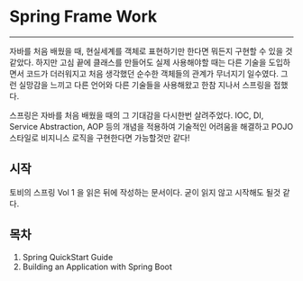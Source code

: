 # Spring Frame Work

------

자바를 처음 배웠을 때, 현실세계를 객체로 표현하기만 한다면 뭐든지 구현할 수 있을 것 같았다. 하지만 고심 끝에 클래스를 만들어도 실제 사용해야할 때는 다른 기술을 도입하면서 코드가 더러워지고 처음 생각했던 순수한 객체들의 관계가 무너지기 일수였다. 그런 실망감을 느끼고 다른 언어와 다른 기술들을 사용해왔고 한참 지나서 스프링을 접했다.

스프링은 자바를 처음 배웠을 때의 그 기대감을 다시한번 살려주었다. IOC, DI, Service Abstraction, AOP 등의 개념을 적용하여 기술적인 어려움을 해결하고 POJO 스타일로 비지니스 로직을 구현한다면 가능할것만 같다!



## 시작

토비의 스프링 Vol 1 을 읽은 뒤에 작성하는 문서이다. 굳이 읽지 않고 시작해도 될것 같다.



## 목차

1. Spring QuickStart Guide
2. Building an Application with Spring Boot